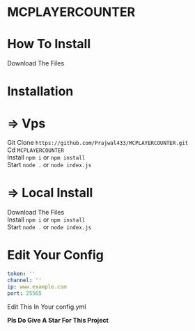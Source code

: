 # MCPLAYERCOUNTER

# How To Install 

Download The Files 
# Installation
# => Vps
Git Clone `https://github.com/Prajwal433/MCPLAYERCOUNTER.git` 
<br>
Cd `MCPLAYERCOUNTER`
<br>
Install `npm i` or `npm install`
<br>
Start `node .` or `node index.js` 
<br>

# => Local Install 
Download The Files
<br>
Install `npm i` or `npm install`
<br>
Start `node .` or `node index.js` 
<br>

# Edit Your Config 
```yaml
token: ''
channel: ''
ip: www.example.com
port: 25565
```
Edit This In Your config.yml

**Pls Do Give A Star For This Project**
